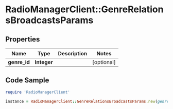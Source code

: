 # RadioManagerClient::GenreRelationsBroadcastsParams

## Properties

Name | Type | Description | Notes
------------ | ------------- | ------------- | -------------
**genre_id** | **Integer** |  | [optional] 

## Code Sample

```ruby
require 'RadioManagerClient'

instance = RadioManagerClient::GenreRelationsBroadcastsParams.new(genre_id: 1)
```


